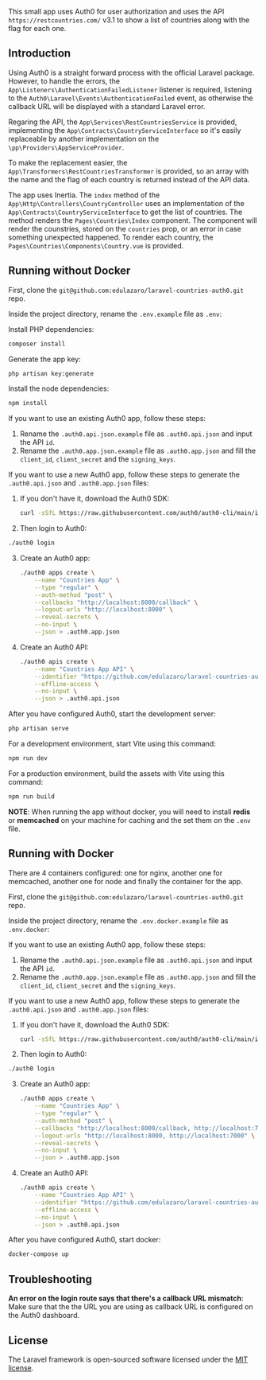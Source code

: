 This small app uses Auth0 for user authorization and uses the API `https://restcountries.com/` v3.1 to show a list of countries along with the flag for each one.

## Introduction

Using Auth0 is a straight forward process with the official Laravel package. However, to handle the errors, the `App\Listeners\AuthenticationFailedListener` listener is required, listening to the `Auth0\Laravel\Events\AuthenticationFailed` event, as otherwise the callback URL will be displayed with a standard Laravel error.

Regaring the API, the `App\Services\RestCountriesService` is provided, implementing the `App\Contracts\CountryServiceInterface` so it's easily replaceable by another implementation on the `\pp\Providers\AppServiceProvider`.

To make the replacement easier, the `App\Transformers\RestCountriesTransformer` is provided, so an array with the name and the flag of each country is returned instead of the API data.

The app uses Inertia. The `index` method of the `App\Http\Controllers\CountryController` uses an implementation of the `App\Contracts\CountryServiceInterface` to get the list of countries. The method renders the `Pages\Countries\Index` component. The component will render the counstries, stored on the `countries` prop, or an error in case something unexpected happened. To render each country, the `Pages\Countries\Components\Country.vue` is provided.

## Running without Docker

First, clone the `git@github.com:edulazaro/laravel-countries-auth0.git` repo. 

Inside the project directory, rename the `.env.example` file as `.env`:

Install PHP dependencies:

```bash
composer install
```

Generate the app key:

```bash
php artisan key:generate
```

Install the node dependencies:

```bash
npm install
```

If you want to use an existing Auth0 app, follow these steps:

1. Rename the `.auth0.api.json.example` file as `.auth0.api.json` and input the API `id`.
2. Rename the `.auth0.app.json.example` file as `.auth0.app.json` and fill the `client_id`, `client_secret` and the `signing_keys`.

If you want to use a new Auth0 app, follow these steps to generate the `.auth0.api.json` and `.auth0.app.json` files:

1. If you don't have it, download the Auth0 SDK:
	```bash
	curl -sSfL https://raw.githubusercontent.com/auth0/auth0-cli/main/install.sh | sh -s -- -b .
	```

2. Then login to Auth0:
  ```bash
  ./auth0 login
  ```

3. Create an Auth0 app:
	```bash
	./auth0 apps create \
		--name "Countries App" \
		--type "regular" \
		--auth-method "post" \
		--callbacks "http://localhost:8000/callback" \
		--logout-urls "http://localhost:8000" \
		--reveal-secrets \
		--no-input \
		--json > .auth0.app.json
	```

4. Create an Auth0 API:
	```bash
	./auth0 apis create \
		--name "Countries App API" \
		--identifier "https://github.com/edulazaro/laravel-countries-auth0" \
		--offline-access \
		--no-input \
		--json > .auth0.api.json
	```

After you have configured Auth0, start the development server:
```bash
php artisan serve
```

For a development environment, start Vite using this command:
```bash
npm run dev
```

For a production environment, build the assets with Vite using this command:
```bash
npm run build
```

**NOTE**: When running the app without docker, you will need to install **redis** or **memcached** on your machine for caching and the set them on the `.env` file.

## Running with Docker

There are 4 containers configured: one for nginx, another one for memcached, another one for node and finally the container for the app.

First, clone the `git@github.com:edulazaro/laravel-countries-auth0.git` repo. 

Inside the project directory, rename the `.env.docker.example` file as `.env.docker`:

If you want to use an existing Auth0 app, follow these steps:

1. Rename the `.auth0.api.json.example` file as `.auth0.api.json` and input the API `id`.
2. Rename the `.auth0.app.json.example` file as `.auth0.app.json` and fill the `client_id`, `client_secret` and the `signing_keys`.

If you want to use a new Auth0 app, follow these steps to generate the `.auth0.api.json` and `.auth0.app.json` files:

1. If you don't have it, download the Auth0 SDK:
	```bash
	curl -sSfL https://raw.githubusercontent.com/auth0/auth0-cli/main/install.sh | sh -s -- -b .
	```

2. Then login to Auth0:
  ```bash
  ./auth0 login
  ```

3. Create an Auth0 app:
	```bash
	./auth0 apps create \
		--name "Countries App" \
		--type "regular" \
		--auth-method "post" \
		--callbacks "http://localhost:8000/callback, http://localhost:7000/callback" \
		--logout-urls "http://localhost:8000, http://localhost:7000" \
		--reveal-secrets \
		--no-input \
		--json > .auth0.app.json
	```

4. Create an Auth0 API:
	```bash
	./auth0 apis create \
		--name "Countries App API" \
		--identifier "https://github.com/edulazaro/laravel-countries-auth0" \
		--offline-access \
		--no-input \
		--json > .auth0.api.json
	```

After you have configured Auth0, start docker:

```bash
docker-compose up
```

## Troubleshooting

**An error on the login route says that there's a callback URL mismatch**: Make sure that the the URL you are using as callback URL is configured on the Auth0 dashboard.

## License

The Laravel framework is open-sourced software licensed under the [MIT license](https://opensource.org/licenses/MIT).
